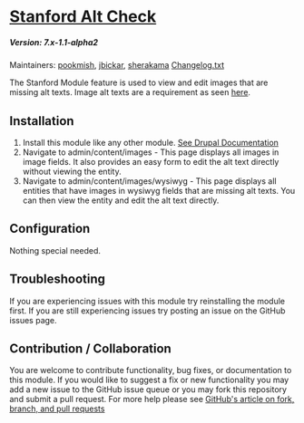 # [Stanford Alt Check](https://github.com/SU-SWS/stanford_alt_check)
##### Version: 7.x-1.1-alpha2

Maintainers: [pookmish](https://github.com/pookmish), [jbickar](https://github.com/jbickar), [sherakama](https://github.com/sherakama)
[Changelog.txt](CHANGELOG.txt)

The Stanford Module feature is used to view and edit images that are missing alt texts. Image alt texts are a
requirement as seen [here](https://www.w3.org/TR/WCAG20-TECHS/H37.html).


Installation
---

1. Install this module like any other module. [See Drupal Documentation](https://drupal.org/documentation/install/modules-themes/modules-7)
2. Navigate to admin/content/images - This page displays all images in image fields. It also provides an easy form to
 edit the alt text directly without viewing the entity.
3. Navigate to admin/content/images/wysiwyg - This page displays all entities that have images in wysiwyg fields that
 are missing alt texts. You can then view the entity and edit the alt text directly.

Configuration
---

Nothing special needed.

Troubleshooting
---

If you are experiencing issues with this module try reinstalling the module first. If you are still experiencing issues try posting an issue on the GitHub issues page.

Contribution / Collaboration
---

You are welcome to contribute functionality, bug fixes, or documentation to this module. If you would like to suggest a fix or new functionality you may add a new issue to the GitHub issue queue or you may fork this repository and submit a pull request. For more help please see [GitHub's article on fork, branch, and pull requests](https://help.github.com/articles/using-pull-requests)
